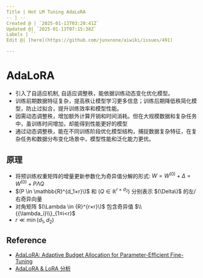 ```yaml
---
Title | Hot LM Tuning AdaLoRA
-- | --
Created @ | `2025-01-13T03:20:41Z`
Updated @| `2025-01-13T07:15:38Z`
Labels | ``
Edit @| [here](https://github.com/junxnone/aiwiki/issues/491)

---
```

# AdaLoRA

- 引入了自适应机制, 自适应调整秩，能依据训练动态变化优化模型。
- 训练前期数据特征复杂，提高秩让模型学习更多信息；训练后期降低秩简化模型，防止过拟合，提升训练效率和模型性能。
- 因需动态调整秩，增加额外计算开销和时间消耗。但在大规模数据和复杂任务中，虽训练时间增加，却能得到性能更好的模型
- 通过动态调整秩，能在不同训练阶段优化模型结构，捕捉数据复杂特征，在复杂任务和数据分布变化场景中，模型性能和泛化能力更优。

## 原理
- 将预训练权重矩阵的增量更新参数化为奇异值分解的形式: $W = W^{(0)} + \Delta = W^{(0)} + P\Lambda Q$
- $(P \in \mathbb{R}^{d_1×r}\)$ 和 $(Q \in \mathbb{R}^{r×d_2})$ 分别表示 $(\Delta\)$ 的左/右奇异向量
- 对角矩阵 $(\Lambda \in {R}^{r×r}\)$ 包含奇异值 $\\{{\lambda_i}\\}_{1≤i<r}$
- $r \ll \min(d_1, d_2)$

## Reference

- [AdaLoRA: Adaptive Budget Allocation for Parameter-Efficient Fine-Tuning](https://arxiv.org/pdf/2303.10512)
- [AdaLoRA & LoRA 分析 ](https://blog.csdn.net/qq_29788741/article/details/132957760)
